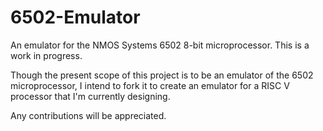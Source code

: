 # 6502-Emulator
An emulator for the NMOS Systems 6502 8-bit microprocessor. This is a work in progress.

Though the present scope of this project is to be an emulator of the 6502 microprocessor, I intend to fork it to create an emulator for a RISC V processor that I'm currently designing.

Any contributions will be appreciated.
